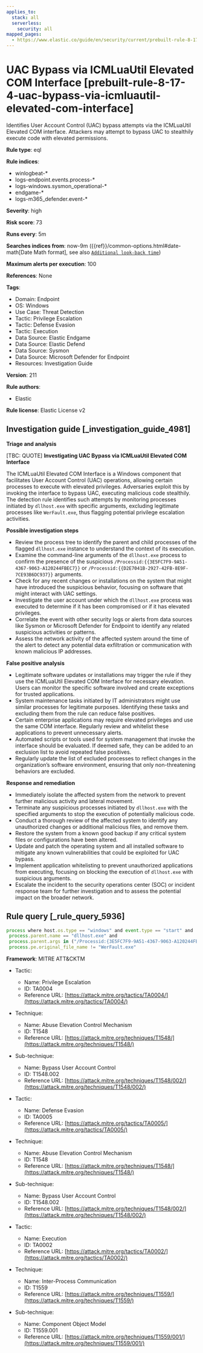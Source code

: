 ```yaml
---
applies_to:
  stack: all
  serverless:
    security: all
mapped_pages:
  - https://www.elastic.co/guide/en/security/current/prebuilt-rule-8-17-4-uac-bypass-via-icmluautil-elevated-com-interface.html
---
```


# UAC Bypass via ICMLuaUtil Elevated COM Interface [prebuilt-rule-8-17-4-uac-bypass-via-icmluautil-elevated-com-interface]

Identifies User Account Control (UAC) bypass attempts via the ICMLuaUtil Elevated COM interface. Attackers may attempt to bypass UAC to stealthily execute code with elevated permissions.

**Rule type**: eql

**Rule indices**:

* winlogbeat-*
* logs-endpoint.events.process-*
* logs-windows.sysmon_operational-*
* endgame-*
* logs-m365_defender.event-*

**Severity**: high

**Risk score**: 73

**Runs every**: 5m

**Searches indices from**: now-9m ({{ref}}/common-options.html#date-math[Date Math format], see also [`Additional look-back time`](docs-content://solutions/security/detect-and-alert/create-detection-rule.md#rule-schedule))

**Maximum alerts per execution**: 100

**References**: None

**Tags**:

* Domain: Endpoint
* OS: Windows
* Use Case: Threat Detection
* Tactic: Privilege Escalation
* Tactic: Defense Evasion
* Tactic: Execution
* Data Source: Elastic Endgame
* Data Source: Elastic Defend
* Data Source: Sysmon
* Data Source: Microsoft Defender for Endpoint
* Resources: Investigation Guide

**Version**: 211

**Rule authors**:

* Elastic

**Rule license**: Elastic License v2

## Investigation guide [_investigation_guide_4981]

**Triage and analysis**

[TBC: QUOTE]
**Investigating UAC Bypass via ICMLuaUtil Elevated COM Interface**

The ICMLuaUtil Elevated COM Interface is a Windows component that facilitates User Account Control (UAC) operations, allowing certain processes to execute with elevated privileges. Adversaries exploit this by invoking the interface to bypass UAC, executing malicious code stealthily. The detection rule identifies such attempts by monitoring processes initiated by `dllhost.exe` with specific arguments, excluding legitimate processes like `WerFault.exe`, thus flagging potential privilege escalation activities.

**Possible investigation steps**

* Review the process tree to identify the parent and child processes of the flagged `dllhost.exe` instance to understand the context of its execution.
* Examine the command-line arguments of the `dllhost.exe` process to confirm the presence of the suspicious `/Processid:{{3E5FC7F9-9A51-4367-9063-A120244FBEC7}}` or `/Processid:{{D2E7041B-2927-42FB-8E9F-7CE93B6DC937}}` arguments.
* Check for any recent changes or installations on the system that might have introduced the suspicious behavior, focusing on software that might interact with UAC settings.
* Investigate the user account under which the `dllhost.exe` process was executed to determine if it has been compromised or if it has elevated privileges.
* Correlate the event with other security logs or alerts from data sources like Sysmon or Microsoft Defender for Endpoint to identify any related suspicious activities or patterns.
* Assess the network activity of the affected system around the time of the alert to detect any potential data exfiltration or communication with known malicious IP addresses.

**False positive analysis**

* Legitimate software updates or installations may trigger the rule if they use the ICMLuaUtil Elevated COM Interface for necessary elevation. Users can monitor the specific software involved and create exceptions for trusted applications.
* System maintenance tasks initiated by IT administrators might use similar processes for legitimate purposes. Identifying these tasks and excluding them from the rule can reduce false positives.
* Certain enterprise applications may require elevated privileges and use the same COM interface. Regularly review and whitelist these applications to prevent unnecessary alerts.
* Automated scripts or tools used for system management that invoke the interface should be evaluated. If deemed safe, they can be added to an exclusion list to avoid repeated false positives.
* Regularly update the list of excluded processes to reflect changes in the organization’s software environment, ensuring that only non-threatening behaviors are excluded.

**Response and remediation**

* Immediately isolate the affected system from the network to prevent further malicious activity and lateral movement.
* Terminate any suspicious processes initiated by `dllhost.exe` with the specified arguments to stop the execution of potentially malicious code.
* Conduct a thorough review of the affected system to identify any unauthorized changes or additional malicious files, and remove them.
* Restore the system from a known good backup if any critical system files or configurations have been altered.
* Update and patch the operating system and all installed software to mitigate any known vulnerabilities that could be exploited for UAC bypass.
* Implement application whitelisting to prevent unauthorized applications from executing, focusing on blocking the execution of `dllhost.exe` with suspicious arguments.
* Escalate the incident to the security operations center (SOC) or incident response team for further investigation and to assess the potential impact on the broader network.


## Rule query [_rule_query_5936]

```js
process where host.os.type == "windows" and event.type == "start" and
 process.parent.name == "dllhost.exe" and
 process.parent.args in ("/Processid:{3E5FC7F9-9A51-4367-9063-A120244FBEC7}", "/Processid:{D2E7041B-2927-42FB-8E9F-7CE93B6DC937}") and
 process.pe.original_file_name != "WerFault.exe"
```

**Framework**: MITRE ATT&CKTM

* Tactic:

    * Name: Privilege Escalation
    * ID: TA0004
    * Reference URL: [https://attack.mitre.org/tactics/TA0004/](https://attack.mitre.org/tactics/TA0004/)

* Technique:

    * Name: Abuse Elevation Control Mechanism
    * ID: T1548
    * Reference URL: [https://attack.mitre.org/techniques/T1548/](https://attack.mitre.org/techniques/T1548/)

* Sub-technique:

    * Name: Bypass User Account Control
    * ID: T1548.002
    * Reference URL: [https://attack.mitre.org/techniques/T1548/002/](https://attack.mitre.org/techniques/T1548/002/)

* Tactic:

    * Name: Defense Evasion
    * ID: TA0005
    * Reference URL: [https://attack.mitre.org/tactics/TA0005/](https://attack.mitre.org/tactics/TA0005/)

* Technique:

    * Name: Abuse Elevation Control Mechanism
    * ID: T1548
    * Reference URL: [https://attack.mitre.org/techniques/T1548/](https://attack.mitre.org/techniques/T1548/)

* Sub-technique:

    * Name: Bypass User Account Control
    * ID: T1548.002
    * Reference URL: [https://attack.mitre.org/techniques/T1548/002/](https://attack.mitre.org/techniques/T1548/002/)

* Tactic:

    * Name: Execution
    * ID: TA0002
    * Reference URL: [https://attack.mitre.org/tactics/TA0002/](https://attack.mitre.org/tactics/TA0002/)

* Technique:

    * Name: Inter-Process Communication
    * ID: T1559
    * Reference URL: [https://attack.mitre.org/techniques/T1559/](https://attack.mitre.org/techniques/T1559/)

* Sub-technique:

    * Name: Component Object Model
    * ID: T1559.001
    * Reference URL: [https://attack.mitre.org/techniques/T1559/001/](https://attack.mitre.org/techniques/T1559/001/)



